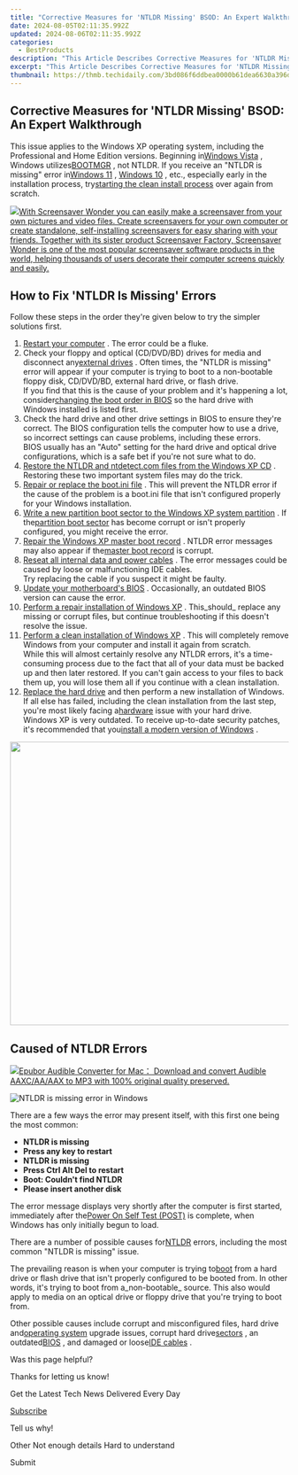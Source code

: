 ```yaml
---
title: "Corrective Measures for 'NTLDR Missing' BSOD: An Expert Walkthrough"
date: 2024-08-05T02:11:35.992Z
updated: 2024-08-06T02:11:35.992Z
categories:
  - BestProducts
description: "This Article Describes Corrective Measures for 'NTLDR Missing' BSOD: An Expert Walkthrough"
excerpt: "This Article Describes Corrective Measures for 'NTLDR Missing' BSOD: An Expert Walkthrough"
thumbnail: https://thmb.techidaily.com/3bd086f6ddbea0000b61dea6630a396d485fdb4d681690353291c54c1139b976.png
---
```


## Corrective Measures for 'NTLDR Missing' BSOD: An Expert Walkthrough
 This issue applies to the Windows XP operating system, including the Professional and Home Edition versions. Beginning in[Windows Vista](https://www.lifewire.com/windows-vista-2626311) , Windows utilizes[BOOTMGR](https://www.lifewire.com/windows-boot-manager-bootmgr-2625813) , not NTLDR. If you receive an "NTLDR is missing" error in[Windows 11](https://www.lifewire.com/windows-11-5188930) , [Windows 10](https://www.lifewire.com/windows-10-2626217) , etc., especially early in the installation process, try[starting the clean install process](https://www.lifewire.com/how-to-install-a-windows-operating-system-2624925) over again from scratch.  

<!-- affiliate ads begin -->
<a href="https://secure.2checkout.com/order/checkout.php?PRODS=195080&QTY=1&AFFILIATE=108875&CART=1"><img src="https://www.blumentals.net/scrwonder/images/screensaver-software.png" border="0">With Screensaver Wonder you can easily make a screensaver from your own pictures and video files. Create screensavers for your own computer or create standalone, self-installing screensavers for easy sharing with your friends. Together with its sister product Screensaver Factory, Screensaver Wonder is one of the most popular screensaver software products in the world, helping thousands of users decorate their computer screens quickly and easily.</a>
<!-- affiliate ads end -->
## How to Fix 'NTLDR Is Missing' Errors

 Follow these steps in the order they're given below to try the simpler solutions first.

1. [Restart your computer](https://www.lifewire.com/how-to-reboot-a-computer-2624568) . The error could be a fluke.
2. Check your floppy and optical (CD/DVD/BD) drives for media and disconnect any[external drives](https://www.lifewire.com/what-is-an-external-drive-2625867) . Often times, the "NTLDR is missing" error will appear if your computer is trying to boot to a non-bootable floppy disk, CD/DVD/BD, external hard drive, or flash drive.  
 If you find that this is the cause of your problem and it's happening a lot, consider[changing the boot order in BIOS](https://www.lifewire.com/change-the-boot-order-in-bios-2624528) so the hard drive with Windows installed is listed first.
3. Check the hard drive and other drive settings in BIOS to ensure they're correct. The BIOS configuration tells the computer how to use a drive, so incorrect settings can cause problems, including these errors.  
 BIOS usually has an "Auto" setting for the hard drive and optical drive configurations, which is a safe bet if you're not sure what to do.
4. [Restore the NTLDR and ntdetect.com files from the Windows XP CD](https://www.lifewire.com/restore-ntldr-and-ntdetect-com-from-the-windows-cd-2624506) . Restoring these two important system files may do the trick.
5. [Repair or replace the boot.ini file](https://www.lifewire.com/how-to-repair-or-replace-boot-ini-in-windows-xp-2624512) . This will prevent the NTLDR error if the cause of the problem is a boot.ini file that isn't configured properly for your Windows installation.
6. [Write a new partition boot sector to the Windows XP system partition](https://www.lifewire.com/write-a-new-partition-boot-sector-to-a-windows-xp-system-partition-2624503) . If the[partition boot sector](https://www.lifewire.com/volume-boot-record-2625818) has become corrupt or isn't properly configured, you might receive the error.
7. [Repair the Windows XP master boot record](https://www.lifewire.com/how-to-repair-the-master-boot-record-in-windows-xp-2624513) . NTLDR error messages may also appear if the[master boot record](https://www.lifewire.com/what-is-a-master-boot-record-mbr-2625936) is corrupt.
8. [Reseat all internal data and power cables](https://www.lifewire.com/how-to-reseat-internal-data-and-power-cables-2624536) . The error messages could be caused by loose or malfunctioning IDE cables.  
 Try replacing the cable if you suspect it might be faulty.
9. [Update your motherboard's BIOS](https://www.lifewire.com/how-to-update-bios-4783238) . Occasionally, an outdated BIOS version can cause the error.
10. [Perform a repair installation of Windows XP](https://www.lifewire.com/how-to-perform-a-windows-xp-repair-install-2624915) . This_should_ replace any missing or corrupt files, but continue troubleshooting if this doesn't resolve the issue.
11. [Perform a clean installation of Windows XP](https://www.lifewire.com/how-to-clean-install-windows-xp-2624911) . This will completely remove Windows from your computer and install it again from scratch.  
 While this will almost certainly resolve any NTLDR errors, it's a time-consuming process due to the fact that all of your data must be backed up and then later restored. If you can't gain access to your files to back them up, you will lose them all if you continue with a clean installation.
12. [Replace the hard drive](https://www.lifewire.com/how-to-replace-a-hard-drive-2626200) and then perform a new installation of Windows. If all else has failed, including the clean installation from the last step, you're most likely facing a[hardware](https://www.lifewire.com/computer-hardware-2625895) issue with your hard drive.  
 Windows XP is very outdated. To receive up-to-date security patches, it's recommended that you[install a modern version of Windows](https://www.lifewire.com/how-to-install-a-windows-operating-system-2624925) .

<!-- affiliate ads begin -->
<a href="https://ephamedtechinc.pxf.io/c/5597632/2095369/26400" target="_top" id="2095369"><img src="//a.impactradius-go.com/display-ad/26400-2095369" border="0" alt="" width="1024" height="512"/></a><img height="0" width="0" src="https://imp.pxf.io/i/5597632/2095369/26400" style="position:absolute;visibility:hidden;" border="0" />
<!-- affiliate ads end -->
## Caused of NTLDR Errors

<!-- affiliate ads begin -->
<a href="https://secure.2checkout.com/order/checkout.php?PRODS=4713565&QTY=1&AFFILIATE=108875&CART=1"><img src="https://www.epubor.com/images/uppic/audible-converter-interface.png" border="0">Epubor Audible Converter for Mac： Download and convert Audible AAXC/AA/AAX to MP3 with 100% original quality preserved.</a>
<!-- affiliate ads end -->
![NTLDR is missing error in Windows](https://www.lifewire.com/thmb/t6LnkPca14WcwkkG0Adu0kBZRXQ=/1500x0/filters:no_upscale():max_bytes(150000):strip_icc():format(webp)/ntldr-missing-error-windows-5af0744d8e1b6e0039e76a88-9abaa4251ee14c3e8782da6e43529966.png)

 There are a few ways the error may present itself, with this first one being the most common:

* **NTLDR is missing**
* **Press any key to restart**
* **NTLDR is missing**
* **Press Ctrl Alt Del to restart**
* **Boot: Couldn't find NTLDR**
* **Please insert another disk**

 The error message displays very shortly after the computer is first started, immediately after the[Power On Self Test (POST)](https://www.lifewire.com/what-is-post-2625953) is complete, when Windows has only initially begun to load.

 There are a number of possible causes for[NTLDR](https://www.lifewire.com/what-is-ntldr-2625949) errors, including the most common "NTLDR is missing" issue.

 The prevailing reason is when your computer is trying to[boot](https://www.lifewire.com/what-does-booting-mean-2625799) from a hard drive or flash drive that isn't properly configured to be booted from. In other words, it's trying to boot from a_non-bootable_ source. This also would apply to media on an optical drive or floppy drive that you're trying to boot from.

 Other possible causes include corrupt and misconfigured files, hard drive and[operating system](https://www.lifewire.com/operating-systems-2625912) upgrade issues, corrupt hard drive[sectors](https://www.lifewire.com/what-is-a-sector-2626003) , an outdated[BIOS](https://www.lifewire.com/bios-basic-input-output-system-2625820) , and damaged or loose[IDE cables](https://www.lifewire.com/what-is-an-ide-cable-2625908) .

Was this page helpful?

Thanks for letting us know!

 Get the Latest Tech News Delivered Every Day

[Subscribe](https://www.lifewire.com/#)

Tell us why!

 Other  Not enough details  Hard to understand

 Submit

<ins class="adsbygoogle"
     style="display:block"
     data-ad-format="autorelaxed"
     data-ad-client="ca-pub-7571918770474297"
     data-ad-slot="1223367746"></ins>



<ins class="adsbygoogle"
     style="display:block"
     data-ad-client="ca-pub-7571918770474297"
     data-ad-slot="8358498916"
     data-ad-format="auto"
     data-full-width-responsive="true"></ins>
